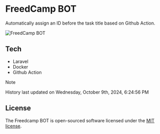# FreedCamp BOT

Automatically assign an ID before the task title based on Github Action.

![FreedCamp BOT](https://repository-images.githubusercontent.com/737932867/7d34798b-2680-471c-b089-a78a718d3d6a)

## Tech

- Laravel
- Docker
- Github Action

> [!NOTE]  
> History last updated on Wednesday, October 9th, 2024, 6:24:56 PM

## License

The Freedcamp BOT is open-sourced software licensed under the [MIT license](https://opensource.org/licenses/MIT).
